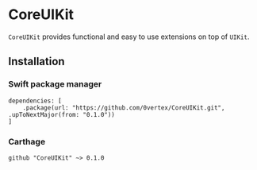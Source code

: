 # CoreUIKit

`CoreUIKit` provides functional and easy to use extensions on top of `UIKit`.

## Installation

### Swift package manager
```
dependencies: [
    .package(url: "https://github.com/0vertex/CoreUIKit.git", .upToNextMajor(from: "0.1.0"))
]
```

### Carthage
```
github "CoreUIKit" ~> 0.1.0
```
